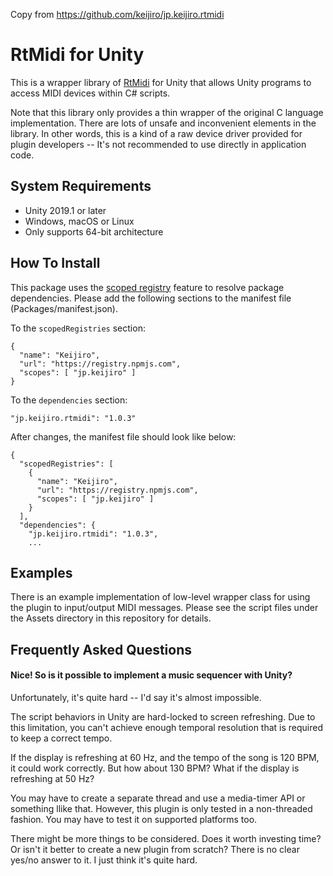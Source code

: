 Copy from https://github.com/keijiro/jp.keijiro.rtmidi

RtMidi for Unity
================

This is a wrapper library of [RtMidi] for Unity that allows Unity programs to
access MIDI devices within C# scripts.

[RtMidi]: https://github.com/thestk/rtmidi

Note that this library only provides a thin wrapper of the original C language
implementation. There are lots of unsafe and inconvenient elements in the
library. In other words, this is a kind of a raw device driver provided for
plugin developers -- It's not recommended to use directly in application code.

System Requirements
-------------------

- Unity 2019.1 or later
- Windows, macOS or Linux
- Only supports 64-bit architecture

How To Install
--------------

This package uses the [scoped registry] feature to resolve package
dependencies. Please add the following sections to the manifest file
(Packages/manifest.json).

[scoped registry]: https://docs.unity3d.com/Manual/upm-scoped.html

To the `scopedRegistries` section:

```
{
  "name": "Keijiro",
  "url": "https://registry.npmjs.com",
  "scopes": [ "jp.keijiro" ]
}
```

To the `dependencies` section:

```
"jp.keijiro.rtmidi": "1.0.3"
```

After changes, the manifest file should look like below:

```
{
  "scopedRegistries": [
    {
      "name": "Keijiro",
      "url": "https://registry.npmjs.com",
      "scopes": [ "jp.keijiro" ]
    }
  ],
  "dependencies": {
    "jp.keijiro.rtmidi": "1.0.3",
    ...
```

Examples
--------

There is an example implementation of low-level wrapper class for using the
plugin to input/output MIDI messages. Please see the script files under the
Assets directory in this repository for details.

Frequently Asked Questions
--------------------------

#### Nice! So is it possible to implement a music sequencer with Unity?

Unfortunately, it's quite hard -- I'd say it's almost impossible.

The script behaviors in Unity are hard-locked to screen refreshing. Due to this
limitation, you can't achieve enough temporal resolution that is required to
keep a correct tempo.

If the display is refreshing at 60 Hz, and the tempo of the song is 120 BPM, it
could work correctly. But how about 130 BPM? What if the display is refreshing
at 50 Hz?

You may have to create a separate thread and use a media-timer API or something
llike that. However, this plugin is only tested in a non-threaded fashion. You
may have to test it on supported platforms too.

There might be more things to be considered. Does it worth investing time? Or
isn't it better to create a new plugin from scratch? There is no clear yes/no
answer to it. I just think it's quite hard.

